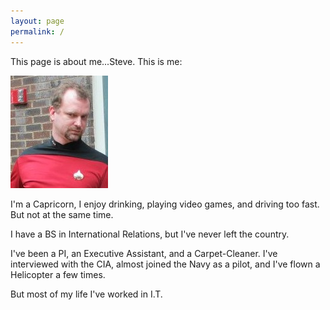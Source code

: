 ```yaml
---
layout: page
permalink: /
---
```


<p>This page is about me...Steve.  This is me:</P>
<img src="images/steve.jpg" class="headshot">
<p>I'm a Capricorn, I enjoy drinking, playing video games, and driving too fast.  But not at the same time.</p>
<p>I have a BS in International Relations, but I've never left the country.<p>
<p>I've been a PI, an Executive Assistant, and a Carpet-Cleaner.  I've interviewed with the CIA, almost joined the Navy as a pilot, and I've flown a Helicopter a few times.</p>
<p>But most of my life I've worked in I.T.</p>

